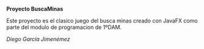 **Proyecto BuscaMinas**


Este proyecto es el clasico juego del busca minas creado con JavaFX como parte
del modulo de programacion de 1ºDAM.

*Diego García Jimenémez*